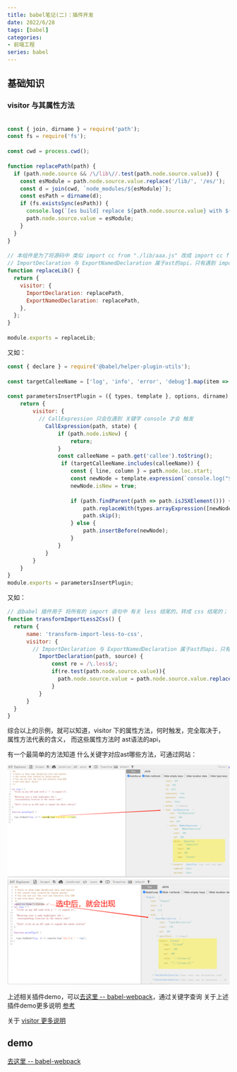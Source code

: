 ```yaml
---
title: babel笔记(二)：插件开发
date: 2022/6/28
tags: [babel]
categories: 
- 前端工程
series: babel
---
```





## 基础知识

### visitor 与其属性方法
```js

const { join, dirname } = require('path');
const fs = require('fs');

const cwd = process.cwd();

function replacePath(path) {
  if (path.node.source && /\/lib\//.test(path.node.source.value)) {
    const esModule = path.node.source.value.replace('/lib/', '/es/');
    const d = join(cwd, `node_modules/${esModule}`);
    const esPath = dirname(d);
    if (fs.existsSync(esPath)) {
      console.log(`[es build] replace ${path.node.source.value} with ${esModule}`);
      path.node.source.value = esModule;
    }
  }
}

// 本组件是为了将源码中 类似 import cc from "./lib/aaa.js" 改成 import cc from "./es/aaa.js"
// ImportDeclaration 与 ExportNamedDeclaration 属于ast的api，只有遇到 import 或 export 关键字时触发；
function replaceLib() {
  return {
    visitor: {
      ImportDeclaration: replacePath,
      ExportNamedDeclaration: replacePath,
    },
  };
}

module.exports = replaceLib;

```

又如：
```js
const { declare } = require('@babel/helper-plugin-utils');

const targetCalleeName = ['log', 'info', 'error', 'debug'].map(item => `console.${item}`);

const parametersInsertPlugin = ({ types, template }, options, dirname) => {
    return {
        visitor: {
          // CallExpression 只会在遇到 关键字 console 才会 触发
            CallExpression(path, state) {
                if (path.node.isNew) {
                    return;
                }
                const calleeName = path.get('callee').toString();
                 if (targetCalleeName.includes(calleeName)) {
                    const { line, column } = path.node.loc.start;
                    const newNode = template.expression(`console.log("${state.filename || 'unkown filename'}: (${line}, ${column})")`)();
                    newNode.isNew = true;

                    if (path.findParent(path => path.isJSXElement())) {
                        path.replaceWith(types.arrayExpression([newNode, path.node]))
                        path.skip();
                    } else {
                        path.insertBefore(newNode);
                    }
                }
            }
        }
    }
}
module.exports = parametersInsertPlugin;

```
又如：
```js
// 此babel 插件用于 将所有的 import 语句中 有关 less 结尾的，转成 css 结尾的；
function transformImportLess2Css() {
  return {
      name: 'transform-import-less-to-css',
      visitor: {
        // ImportDeclaration 与 ExportNamedDeclaration 属于ast的api，只有遇到 import 关键字时触发；
          ImportDeclaration(path, source) {
              const re = /\.less$/;
              if(re.test(path.node.source.value)){
                path.node.source.value = path.node.source.value.replace(re, '.css');
              }
          }
      }
  }
}

```

综合以上的示例，就可以知道，visitor 下的属性方法，何时触发，完全取决于，属性方法代表的含义，
而这些属性方法时 ast语法的api，

有一个最简单的方法知道 什么关键字对应ast哪些方法，可通过网站：

![](/image/babel/vi1.jpg)
![](/image/babel/vi2.jpg)

上述相关插件demo，可以[去这里 -- babel-webpack](https://github.com/YeWills/babel-plugin-exercize/tree/babel-webpack/exercize-parameters-insert)，通过关键字查询
关于上述插件demo更多说明 [参考](https://juejin.cn/book/6946117847848321055/section/6945997926376144899)

关于 [visitor 更多说明](https://www.babeljs.cn/docs/plugins#%E6%8F%92%E4%BB%B6%E5%BC%80%E5%8F%91)

## demo
[去这里 -- babel-webpack](https://github.com/YeWills/babel-plugin-exercize/tree/babel-webpack/exercize-parameters-insert)